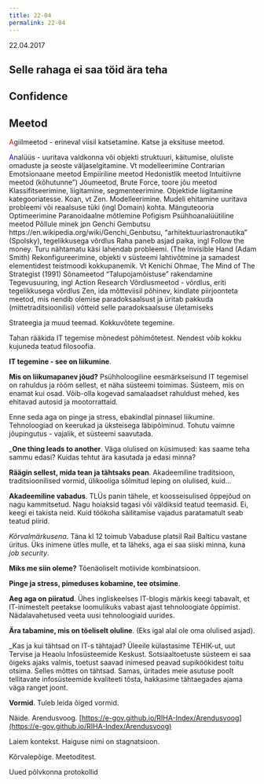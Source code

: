 ```yaml
---
title: 22-04
permalink: 22-04
---
```



22.04.2017

## Selle rahaga ei saa töid ära teha

## Confidence

## Meetod

<p><span style='color: Red;'>A</span>giilmeetod - erineval viisil katsetamine. Katse ja eksituse meetod.</p>

<p><span style='color: Blue;'>A</span>nalüüs - uuritava valdkonna või objekti struktuuri, käitumise, oluliste omaduste ja seoste väljaselgitamine. Vt modelleerimine
Contrarian
Emotsionaane meetod
Empiiriline meetod
Hedonistlik meetod
Intuitiivne meetod (kõhutunne”)
Jõumeetod, Brute Force, toore jõu meetod
Klassifitseerimine, liigitamine, segmenteerimine. Objektide liigitamine kategooriatesse.
Koan, vt Zen. 
Modelleerimine. Mudeli ehitamine uuritava probleemi või reaalsuse tüki (ingl Domain) kohta.
Mänguteooria
Optimeerimine
Paranoidaalne mõtlemine
Pofigism
Psühhoanalüütiline meetod
Põllule minek jpn Genchi Gembutsu https://en.wikipedia.org/wiki/Genchi_Genbutsu, “arhitektuuriastronautika” (Spolsky), tegelikkusega võrdlus 
Raha paneb asjad paika, ingl Follow the money. Turu nähtamatu käsi lahendab probleemi. (The Invisible Hand (Adam Smith) 
Rekonfigureerimine, objekti v süsteemi lahtivõtmine ja samadest elementidest teistmoodi kokkupanemik. Vt Kenichi Ohmae, The Mind of The Strategist (1991)
Sõnameetod
“Talupojamõistuse” rakendamine
Tegevusuuring, ingl Action Research 
Võrdlusmeetod - võrdlus, eriti tegelikkusega võrdlus
Zen, ida mõtteviisil põhinev, kindlate piirjoonteta meetod, mis nendib olemise paradoksaalsust ja üritab pakkuda (mittetraditsioonilisi) võtteid selle paradoksaalsuse ületamiseks

Strateegia ja muud teemad. Kokkuvõtete tegemine.

Tahan rääkida IT tegemise mõnedest põhimõtetest. Nendest võib kokku kujuneda teatud filosoofia.

__IT tegemine - see on liikumine__.

__Mis on liikumapanev jõud?__ Psühholoogiline eesmärkseisund IT tegemisel on rahuldus ja rõõm sellest, et näha süsteemi toimimas. Süsteem, mis on enamat kui osad. Võib-olla kogevad samalaadset rahuldust mehed, kes ehitavad autosid ja mootorrattaid.

Enne seda aga on pinge ja stress, ebakindlal pinnasel liikumine. Tehnoloogiad on keerukad ja üksteisega läbipõiminud. Tohutu vaimne jõupingutus - vajalik, et süsteemi saavutada.

___One thing leads to another__. Väga olulised on küsimused: kas saame teha sammu edasi? Kuidas tehtut ära kasutada ja edasi minna?

__Räägin sellest, mida tean ja tähtsaks pean__. Akadeemiline traditsioon, traditsioonilised vormid, ülikooliga sõlmitud leping on olulised, kuid...  

__Akadeemiline vabadus__. TLÜs panin tähele, et koosseisulised õppejõud on nagu kammitsetud. Nagu hoiaksid tagasi või väldiksid teatud teemasid. Ei, keegi ei takista neid. Kuid töökoha säilitamise vajadus paratamatult seab teatud piirid.

_Kõrvalmärkusena_. Täna kl 12 toimub Vabaduse platsil Rail Balticu vastane üritus. Üks inimene ütles mulle, et ta läheks, aga ei saa siiski minna, kuna _job security_.

__Miks me siin oleme?__ Tõenäoliselt motiivide kombinatsioon.

__Pinge ja stress, pimeduses kobamine, tee otsimine__.

__Aeg aga on piiratud__. Ühes ingliskeelses IT-blogis märkis keegi tabavalt, et IT-inimestelt peetakse loomulikuks vabast ajast tehnoloogiate õppimist. Nädalavahetused veeta uusi tehnoloogiaid uurides. 

__Ära tabamine, mis on tõeliselt oluline__. (Eks igal alal ole oma olulised asjad).

_Kas ja kui tähtsad on IT-s tähtajad? Üleeile külastasime TEHIK-ut, uut Tervise ja Heaolu Infosüsteemide Keskust. Sotsiaaltoetuste süsteem ei saa õigeks ajaks valmis, toetust saavad inimesed peavad supiköökidest toitu otsima. Selles mõttes on tähtsad. Samas, üritades meie asutuse poolt tellitavate infosüsteemide kvaliteeti tõsta, hakkasime tähtaegades ajama väga ranget joont.

__Vormid__. Tuleb leida õiged vormid.

Näide. Arendusvoog. [https://e-gov.github.io/RIHA-Index/Arendusvoog](https://e-gov.github.io/RIHA-Index/Arendusvoog)

Laiem kontekst. Haiguse nimi on stagnatsioon.

Kõrvalepõige. Meetoditest.

Uued põlvkonna protokollid

